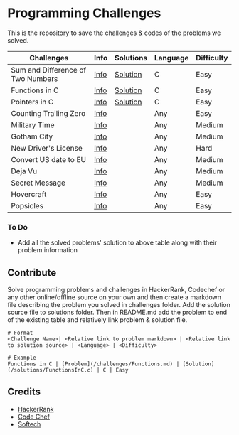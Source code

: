 # Programming Challenges
This is the repository to save the challenges & codes of the problems we solved.

Challenges | Info | Solutions | Language | Difficulty
-----------|---------|-----------|----------|----------
Sum and Difference of Two Numbers | [Info](/challenges/SumandDifferenceofTwoNumbers.md) | [Solution](https://raw.githubusercontent.com/chankruze/challenges/master/solutions/SumDiff.c) | C | Easy
Functions in C | [Info](/challenges/Functions.md) | [Solution](https://raw.githubusercontent.com/chankruze/challenges/master/solutions/FunctionsInC.c) | C | Easy
Pointers in C | [Info](/challenges/PointersInC.md) | [Solution](https://raw.githubusercontent.com/chankruze/challenges/master/solutions/PointersInC.c) | C | Easy
Counting Trailing Zero | [Info](/challenges/CountingZero.md) | | Any | Easy
Military Time | [Info](/sololearn/MilitaryTime/MilitaryTime.md) | | Any | Medium
Gotham City | [Info](/sololearn/GothamCity/GothamCity.md) | | Any | Medium
New Driver's License | [Info](/sololearn/NewDriverLicense/DL.md) | | Any | Hard
Convert US date to EU | [Info](/sololearn/US2EUDate/US2EUDate.md) | | Any | Medium
Deja Vu | [Info](/sololearn/DejaVu/DejaVu.md) | | Any | Medium
Secret Message | [Info](/sololearn/SecretMessage/SecretMessage.md) | | Any | Medium
Hovercraft | [Info](/sololearn/Hovercraft/Hovercraft.md) | | Any | Easy
Popsicles | [Info](/sololearn/Popsicles/Popsicles.md) | | Any | Easy

### To Do
- Add all the solved problems' solution to above table along with their problem information

## Contribute
Solve programming problems and challenges in HackerRank, Codechef or any other online/offline source on your own and then create a markdown file describing the problem you solved in challenges folder. Add the solution source file to solutions folder. Then in README.md add the problem to end of the existing table and relatively link problem & solution file.

```
# Format
<Challenge Name>| <Relative link to problem markdown> | <Relative link to solution source> | <Language> | <Difficulty>

# Example
Functions in C | [Problem](/challenges/Functions.md) | [Solution](/solutions/FunctionsInC.c) | C | Easy
```

## Credits
- [HackerRank](https://hackerrank.com/)
- [Code Chef](https://www.codechef.com/)
- [Softech](https://is.gd/pheglj)